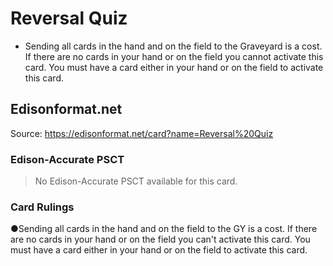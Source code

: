 # Reversal Quiz

*   Sending all cards in the hand and on the field to the Graveyard is a cost. If there are no cards in your hand or on the field you cannot activate this card. You must have a card either in your hand or on the field to activate this card.

## Edisonformat.net

Source: https://edisonformat.net/card?name=Reversal%20Quiz

### Edison-Accurate PSCT

> No Edison-Accurate PSCT available for this card.

### Card Rulings

●Sending all cards in the hand and on the field to the GY is a cost. If there are no cards in your hand or on the field you can't activate this card. You must have a card either in your hand or on the field to activate this card.
            